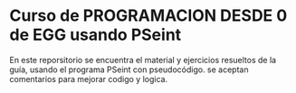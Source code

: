 # Curso de PROGRAMACION DESDE 0 de EGG usando PSeint  

En este reporsitorio se encuentra el material y ejercicios resueltos de la guía, usando el programa PSeint con pseudocódigo.
se aceptan comentarios para mejorar codigo y logica.

